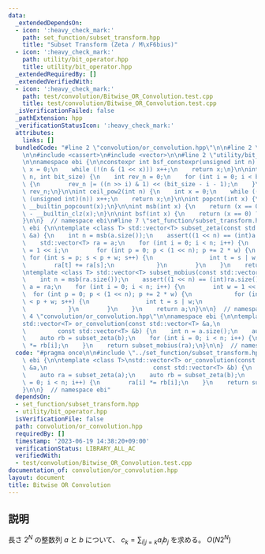 ```yaml
---
data:
  _extendedDependsOn:
  - icon: ':heavy_check_mark:'
    path: set_function/subset_transform.hpp
    title: "Subset Transform (Zeta / M\xF6bius)"
  - icon: ':heavy_check_mark:'
    path: utility/bit_operator.hpp
    title: utility/bit_operator.hpp
  _extendedRequiredBy: []
  _extendedVerifiedWith:
  - icon: ':heavy_check_mark:'
    path: test/convolution/Bitwise_OR_Convolution.test.cpp
    title: test/convolution/Bitwise_OR_Convolution.test.cpp
  _isVerificationFailed: false
  _pathExtension: hpp
  _verificationStatusIcon: ':heavy_check_mark:'
  attributes:
    links: []
  bundledCode: "#line 2 \"convolution/or_convolution.hpp\"\n\n#line 2 \"set_function/subset_transform.hpp\"\
    \n\n#include <cassert>\n#include <vector>\n\n#line 2 \"utility/bit_operator.hpp\"\
    \n\nnamespace ebi {\n\nconstexpr int bsf_constexpr(unsigned int n) {\n    int\
    \ x = 0;\n    while (!(n & (1 << x))) x++;\n    return x;\n}\n\nint bit_reverse(int\
    \ n, int bit_size) {\n    int rev_n = 0;\n    for (int i = 0; i < bit_size; i++)\
    \ {\n        rev_n |= ((n >> i) & 1) << (bit_size - i - 1);\n    }\n    return\
    \ rev_n;\n}\n\nint ceil_pow2(int n) {\n    int x = 0;\n    while ((1U << x) <\
    \ (unsigned int)(n)) x++;\n    return x;\n}\n\nint popcnt(int x) {\n    return\
    \ __builtin_popcount(x);\n}\n\nint msb(int x) {\n    return (x == 0) ? -1 : 31\
    \ - __builtin_clz(x);\n}\n\nint bsf(int x) {\n    return (x == 0) ? -1 : __builtin_ctz(x);\n\
    }\n\n}  // namespace ebi\n#line 7 \"set_function/subset_transform.hpp\"\n\nnamespace\
    \ ebi {\n\ntemplate <class T> std::vector<T> subset_zeta(const std::vector<T>\
    \ &a) {\n    int n = msb(a.size());\n    assert((1 << n) == (int)a.size());\n\
    \    std::vector<T> ra = a;\n    for (int i = 0; i < n; i++) {\n        int w\
    \ = 1 << i;\n        for (int p = 0; p < (1 << n); p += 2 * w) {\n           \
    \ for (int s = p; s < p + w; s++) {\n                int t = s | w;\n        \
    \        ra[t] += ra[s];\n            }\n        }\n    }\n    return ra;\n}\n\
    \ntemplate <class T> std::vector<T> subset_mobius(const std::vector<T> &ra) {\n\
    \    int n = msb(ra.size());\n    assert((1 << n) == (int)ra.size());\n    std::vector<T>\
    \ a = ra;\n    for (int i = 0; i < n; i++) {\n        int w = 1 << i;\n      \
    \  for (int p = 0; p < (1 << n); p += 2 * w) {\n            for (int s = p; s\
    \ < p + w; s++) {\n                int t = s | w;\n                a[t] -= a[s];\n\
    \            }\n        }\n    }\n    return a;\n}\n\n}  // namespace ebi\n#line\
    \ 4 \"convolution/or_convolution.hpp\"\n\nnamespace ebi {\n\ntemplate <class T>\n\
    std::vector<T> or_convolution(const std::vector<T> &a,\n                     \
    \         const std::vector<T> &b) {\n    int n = a.size();\n    auto ra = subset_zeta(a);\n\
    \    auto rb = subset_zeta(b);\n    for (int i = 0; i < n; i++) {\n        ra[i]\
    \ *= rb[i];\n    }\n    return subset_mobius(ra);\n}\n\n}  // namespace ebi\n"
  code: "#pragma once\n\n#include \"../set_function/subset_transform.hpp\"\n\nnamespace\
    \ ebi {\n\ntemplate <class T>\nstd::vector<T> or_convolution(const std::vector<T>\
    \ &a,\n                              const std::vector<T> &b) {\n    int n = a.size();\n\
    \    auto ra = subset_zeta(a);\n    auto rb = subset_zeta(b);\n    for (int i\
    \ = 0; i < n; i++) {\n        ra[i] *= rb[i];\n    }\n    return subset_mobius(ra);\n\
    }\n\n}  // namespace ebi"
  dependsOn:
  - set_function/subset_transform.hpp
  - utility/bit_operator.hpp
  isVerificationFile: false
  path: convolution/or_convolution.hpp
  requiredBy: []
  timestamp: '2023-06-19 14:38:20+09:00'
  verificationStatus: LIBRARY_ALL_AC
  verifiedWith:
  - test/convolution/Bitwise_OR_Convolution.test.cpp
documentation_of: convolution/or_convolution.hpp
layout: document
title: Bitwise OR Convolution
---
```


## 説明

長さ $2^N$ の整数列 $a$ と $b$ について、 $c_k = \sum_{i | j=k} a_i b_j$ を求める。
$O(N 2^N)$